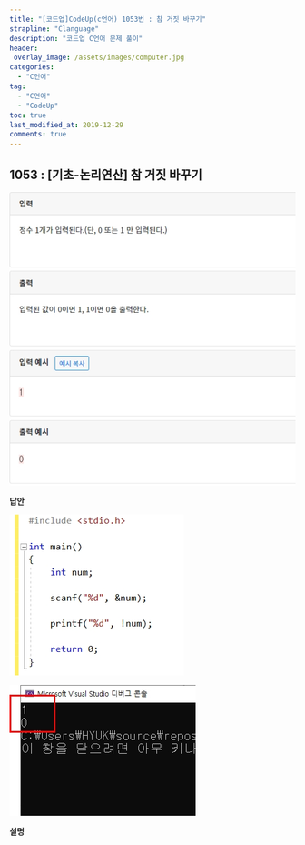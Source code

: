 ```yaml
---
title: "[코드업]CodeUp(c언어) 1053번 : 참 거짓 바꾸기"
strapline: "Clanguage"
description: "코드업 C언어 문제 풀이"
header:
 overlay_image: /assets/images/computer.jpg
categories:
  - "C언어"
tag:
  - "C언어"
  - "CodeUp"
toc: true
last_modified_at: 2019-12-29
comments: true
---
```


## 1053 : [기초-논리연산] 참 거짓 바꾸기

![c1053](/assets/images/c1053.jpg)

**답안**<br>

![c1053](/assets/images/c1053-2.jpg)

![c1053](/assets/images/c1053-1.jpg)

**설명**

